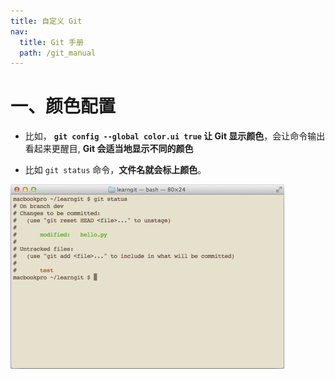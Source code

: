 ```yaml
---
title: 自定义 Git
nav:
  title: Git 手册
  path: /git_manual
---
```


# 一、颜色配置

- 比如， **`git config --global color.ui true` 让 Git 显示颜色**，会让命令输出看起来更醒目, **Git 会适当地显示不同的颜色**

- 比如 `git status` 命令，**文件名就会标上颜色**。

![19-1](../../assets/19-1.png)
